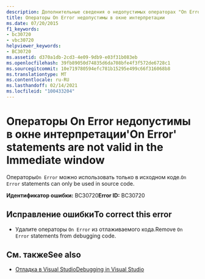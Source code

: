 ```yaml
---
description: Дополнительные сведения о недопустимых операторах "On Error" см. в окне интерпретации
title: Операторы On Error недопустимы в окне интерпретации
ms.date: 07/20/2015
f1_keywords:
- bc30720
- vbc30720
helpviewer_keywords:
- BC30720
ms.assetid: d370a1db-2cd3-4e09-9db9-e03f31b083eb
ms.openlocfilehash: 39fb89050d74835d6da708bfe4f3f572de6728c1
ms.sourcegitcommit: 10e719780594efc781b15295e499c66f316068b8
ms.translationtype: MT
ms.contentlocale: ru-RU
ms.lasthandoff: 02/14/2021
ms.locfileid: "100433204"
---
```

# <a name="on-error-statements-are-not-valid-in-the-immediate-window"></a><span data-ttu-id="c098d-103">Операторы On Error недопустимы в окне интерпретации</span><span class="sxs-lookup"><span data-stu-id="c098d-103">'On Error' statements are not valid in the Immediate window</span></span>

<span data-ttu-id="c098d-104">Операторы`On Error` можно использовать только в исходном коде.</span><span class="sxs-lookup"><span data-stu-id="c098d-104">`On Error` statements can only be used in source code.</span></span>  
  
 <span data-ttu-id="c098d-105">**Идентификатор ошибки:** BC30720</span><span class="sxs-lookup"><span data-stu-id="c098d-105">**Error ID:** BC30720</span></span>  
  
## <a name="to-correct-this-error"></a><span data-ttu-id="c098d-106">Исправление ошибки</span><span class="sxs-lookup"><span data-stu-id="c098d-106">To correct this error</span></span>  
  
- <span data-ttu-id="c098d-107">Удалите операторы `On Error` из отлаживаемого кода.</span><span class="sxs-lookup"><span data-stu-id="c098d-107">Remove `On Error` statements from debugging code.</span></span>  
  
## <a name="see-also"></a><span data-ttu-id="c098d-108">См. также</span><span class="sxs-lookup"><span data-stu-id="c098d-108">See also</span></span>

- [<span data-ttu-id="c098d-109">Отладка в Visual Studio</span><span class="sxs-lookup"><span data-stu-id="c098d-109">Debugging in Visual Studio</span></span>](/visualstudio/debugger/debugger-feature-tour)
